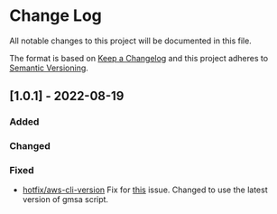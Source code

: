 # Change Log
All notable changes to this project will be documented in this file.
 
The format is based on [Keep a Changelog](http://keepachangelog.com/)
and this project adheres to [Semantic Versioning](http://semver.org/).
 
## [1.0.1] - 2022-08-19
 
### Added
   
### Changed
 
### Fixed
 
- [hotfix/aws-cli-version]()
  Fix for [this](https://github.com/aws-samples/amazon-eks-gmsa-admission-webhook-autoinstall/issues/2) issue.
  Changed to use the latest version of gmsa script.
